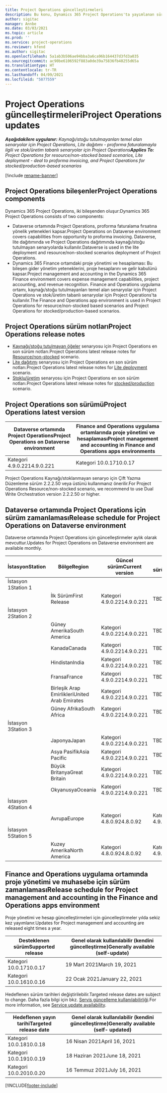 ```yaml
---
title: Project Operations güncelleştirmeleri
description: Bu konu, Dynamics 365 Project Operations'ta yayımlanan sürümler hakkında bilgi sağlar.
author: sigitac
manager: Annbe
ms.date: 03/03/2021
ms.topic: article
ms.prod: ''
ms.service: project-operations
ms.reviewer: kfend
ms.author: sigitac
ms.openlocfilehash: 5a1ab3b506ae94bba3a6ca96b164437d3fd3a035
ms.sourcegitcommit: ac90be6106592f883a0de39a75836fb40255d65a
ms.translationtype: HT
ms.contentlocale: tr-TR
ms.lasthandoff: 04/09/2021
ms.locfileid: "5877559"
---
```

# <a name="project-operations-updates"></a><span data-ttu-id="e758d-103">Project Operations güncelleştirmeleri</span><span class="sxs-lookup"><span data-stu-id="e758d-103">Project Operations updates</span></span>

<span data-ttu-id="e758d-104">_**Aşağıdakilere uygulanır:** Kaynağı/stoğu tutulmayanları temel alan senaryolar için Project Operations, Lite dağıtımı - proforma faturalamayla ilgili ve stok/üretim tabanlı senaryolar için Project Operations_</span><span class="sxs-lookup"><span data-stu-id="e758d-104">_**Applies To:** Project Operations for resource/non-stocked based scenarios, Lite deployment - deal to proforma invoicing, and Project Operations for stocked/production-based scenarios_</span></span>

[!include [rename-banner](~/includes/cc-data-platform-banner.md)]

## <a name="project-operations-components"></a><span data-ttu-id="e758d-105">Project Operations bileşenler</span><span class="sxs-lookup"><span data-stu-id="e758d-105">Project Operations components</span></span>

<span data-ttu-id="e758d-106">Dynamics 365 Project Operations, iki bileşenden oluşur:</span><span class="sxs-lookup"><span data-stu-id="e758d-106">Dynamics 365 Project Operations consists of two components:</span></span>

- <span data-ttu-id="e758d-107">Dataverse ortamında Project Operations, proforma faturalama fırsatına yönelik yetenekleri kapsar.</span><span class="sxs-lookup"><span data-stu-id="e758d-107">Project Operations on Dataverse environment covers capabilities from opportunity to proforma invoicing.</span></span> <span data-ttu-id="e758d-108">Dataverse, lite dağıtımında ve Project Operations dağıtımında kaynağı/stoğu tutulmayan senaryolarda kullanılır.</span><span class="sxs-lookup"><span data-stu-id="e758d-108">Dataverse is used in the lite deployment and resource/non-stocked scenarios deployment of Project Operations.</span></span>
- <span data-ttu-id="e758d-109">Dynamics 365 Finance ortamdaki proje yönetimi ve hesaplaması: Bu bileşen gider yönetim yeteneklerini, proje hesaplarını ve gelir kabulünü kapsar.</span><span class="sxs-lookup"><span data-stu-id="e758d-109">Project management and accounting in the Dynamics 365 Finance environment covers expense management capabilities, project accounting, and revenue recognition.</span></span> <span data-ttu-id="e758d-110">Finance and Operations uygulama ortamı, kaynağı/stoğu tutulmayanları temel alan senaryolar için Project Operations ve stok/üretim tabanlı senaryolar için Project Operations'ta kullanılır.</span><span class="sxs-lookup"><span data-stu-id="e758d-110">The Finance and Operations app environment is used in Project Operations for resource/non-stocked based scenarios and Project Operations for stocked/production-based scenarios.</span></span>

## <a name="project-operations-release-notes"></a><span data-ttu-id="e758d-111">Project Operations sürüm notları</span><span class="sxs-lookup"><span data-stu-id="e758d-111">Project Operations release notes</span></span>
- <span data-ttu-id="e758d-112">[Kaynağı/stoğu tutulmayan öğeler](whats-new-apr-2021-resource-based.md) senaryosu için Project Operations en son sürüm notları.</span><span class="sxs-lookup"><span data-stu-id="e758d-112">Project Operations latest release notes for [Resource/non-stocked](whats-new-apr-2021-resource-based.md) scenario.</span></span>
- <span data-ttu-id="e758d-113">[Lite dağıtımı](../pro/whats-new/whats-new-apr-2021-lite.md) senaryosu için Project Operations en son sürüm notları.</span><span class="sxs-lookup"><span data-stu-id="e758d-113">Project Operations latest release notes for [Lite deployment](../pro/whats-new/whats-new-apr-2021-lite.md) scenario.</span></span>
- <span data-ttu-id="e758d-114">[Stoklu/üretim](../prod-pma/whats-new/whats-new-mar-2021-stocked.md) senaryosu için Project Operations en son sürüm notları.</span><span class="sxs-lookup"><span data-stu-id="e758d-114">Project Operations latest release notes for [stocked/production](../prod-pma/whats-new/whats-new-mar-2021-stocked.md) scenario.</span></span>

## <a name="project-operations-latest-version"></a><span data-ttu-id="e758d-115">Project Operations son sürümü</span><span class="sxs-lookup"><span data-stu-id="e758d-115">Project Operations latest version</span></span>

| <span data-ttu-id="e758d-116">Dataverse ortamında Project Operations</span><span class="sxs-lookup"><span data-stu-id="e758d-116">Project Operations on Dataverse environment</span></span> | <span data-ttu-id="e758d-117">Finance and Operations uygulama ortamlarında proje yönetimi ve hesaplaması</span><span class="sxs-lookup"><span data-stu-id="e758d-117">Project management and accounting in Finance and Operations apps environments</span></span> | 
| --- | --- |
| <span data-ttu-id="e758d-118">Kategori 4.9.0.221</span><span class="sxs-lookup"><span data-stu-id="e758d-118">4.9.0.221</span></span> | <span data-ttu-id="e758d-119">Kategori 10.0.17</span><span class="sxs-lookup"><span data-stu-id="e758d-119">10.0.17</span></span> |

<span data-ttu-id="e758d-120">Project Operations Kaynağı/stoklanmayan senaryo için Çift Yazma Düzenleme sürüm 2.2.2.50 veya üstünü kullanmanız önerilir.</span><span class="sxs-lookup"><span data-stu-id="e758d-120">For Project Operations Resource/non-stocked scenario, we recommend to use Dual Write Orchestration version 2.2.2.50 or higher.</span></span>

## <a name="release-schedule-for-project-operations-on-dataverse-environment"></a><span data-ttu-id="e758d-121">Dataverse ortamında Project Operations için sürüm zamanlaması</span><span class="sxs-lookup"><span data-stu-id="e758d-121">Release schedule for Project Operations on Dataverse environment</span></span>

<span data-ttu-id="e758d-122">Dataverse ortamında Project Operations için güncelleştirmeler aylık olarak mevcuttur.</span><span class="sxs-lookup"><span data-stu-id="e758d-122">Updates for Project Operations on Dataverse environment are available monthly.</span></span> 

| <span data-ttu-id="e758d-123">İstasyon</span><span class="sxs-lookup"><span data-stu-id="e758d-123">Station</span></span>   | <span data-ttu-id="e758d-124">Bölge</span><span class="sxs-lookup"><span data-stu-id="e758d-124">Region</span></span>        | <span data-ttu-id="e758d-125">Güncel sürüm</span><span class="sxs-lookup"><span data-stu-id="e758d-125">Current version</span></span> | <span data-ttu-id="e758d-126">Sonraki sürüm</span><span class="sxs-lookup"><span data-stu-id="e758d-126">Next version</span></span> | <span data-ttu-id="e758d-127">Genel olarak kullanılabilir</span><span class="sxs-lookup"><span data-stu-id="e758d-127">Generally available</span></span> |
|-----------|---------------|-----------------|--------------|---------------------|
| <span data-ttu-id="e758d-128">İstasyon 1</span><span class="sxs-lookup"><span data-stu-id="e758d-128">Station 1</span></span> |   &nbsp;      |    &nbsp;       | &nbsp;       |      &nbsp;         |
|   &nbsp;  | <span data-ttu-id="e758d-129">İlk Sürüm</span><span class="sxs-lookup"><span data-stu-id="e758d-129">First Release</span></span> |  <span data-ttu-id="e758d-130">Kategori 4.9.0.221</span><span class="sxs-lookup"><span data-stu-id="e758d-130">4.9.0.221</span></span>       | <span data-ttu-id="e758d-131">TBD</span><span class="sxs-lookup"><span data-stu-id="e758d-131">TBD</span></span>     | <span data-ttu-id="e758d-132">23-Nis-21</span><span class="sxs-lookup"><span data-stu-id="e758d-132">23-Apr-21</span></span>           |
| <span data-ttu-id="e758d-133">İstasyon 2</span><span class="sxs-lookup"><span data-stu-id="e758d-133">Station 2</span></span> |   &nbsp;      |    &nbsp;       | &nbsp;       |      &nbsp;         |
|   &nbsp;  | <span data-ttu-id="e758d-134">Güney Amerika</span><span class="sxs-lookup"><span data-stu-id="e758d-134">South America</span></span> |  <span data-ttu-id="e758d-135">Kategori 4.9.0.221</span><span class="sxs-lookup"><span data-stu-id="e758d-135">4.9.0.221</span></span>       | <span data-ttu-id="e758d-136">TBD</span><span class="sxs-lookup"><span data-stu-id="e758d-136">TBD</span></span>     | <span data-ttu-id="e758d-137">23-Nis-21</span><span class="sxs-lookup"><span data-stu-id="e758d-137">23-Apr-21</span></span>           |
|    &nbsp; | <span data-ttu-id="e758d-138">Kanada</span><span class="sxs-lookup"><span data-stu-id="e758d-138">Canada</span></span>        |  <span data-ttu-id="e758d-139">Kategori 4.9.0.221</span><span class="sxs-lookup"><span data-stu-id="e758d-139">4.9.0.221</span></span>       | <span data-ttu-id="e758d-140">TBD</span><span class="sxs-lookup"><span data-stu-id="e758d-140">TBD</span></span>     | <span data-ttu-id="e758d-141">23-Nis-21</span><span class="sxs-lookup"><span data-stu-id="e758d-141">23-Apr-21</span></span>           |
|   &nbsp;  | <span data-ttu-id="e758d-142">Hindistan</span><span class="sxs-lookup"><span data-stu-id="e758d-142">India</span></span>         |  <span data-ttu-id="e758d-143">Kategori 4.9.0.221</span><span class="sxs-lookup"><span data-stu-id="e758d-143">4.9.0.221</span></span>       | <span data-ttu-id="e758d-144">TBD</span><span class="sxs-lookup"><span data-stu-id="e758d-144">TBD</span></span>     | <span data-ttu-id="e758d-145">23-Nis-21</span><span class="sxs-lookup"><span data-stu-id="e758d-145">23-Apr-21</span></span>           |
|   &nbsp;  | <span data-ttu-id="e758d-146">Fransa</span><span class="sxs-lookup"><span data-stu-id="e758d-146">France</span></span>         |  <span data-ttu-id="e758d-147">Kategori 4.9.0.221</span><span class="sxs-lookup"><span data-stu-id="e758d-147">4.9.0.221</span></span>       | <span data-ttu-id="e758d-148">TBD</span><span class="sxs-lookup"><span data-stu-id="e758d-148">TBD</span></span>     | <span data-ttu-id="e758d-149">23-Nis-21</span><span class="sxs-lookup"><span data-stu-id="e758d-149">23-Apr-21</span></span>           |
|   &nbsp;  | <span data-ttu-id="e758d-150">Birleşik Arap Emirlikleri</span><span class="sxs-lookup"><span data-stu-id="e758d-150">United Arab Emirates</span></span>         |  <span data-ttu-id="e758d-151">Kategori 4.9.0.221</span><span class="sxs-lookup"><span data-stu-id="e758d-151">4.9.0.221</span></span>       | <span data-ttu-id="e758d-152">TBD</span><span class="sxs-lookup"><span data-stu-id="e758d-152">TBD</span></span>     | <span data-ttu-id="e758d-153">23-Nis-21</span><span class="sxs-lookup"><span data-stu-id="e758d-153">23-Apr-21</span></span>           |
|   &nbsp;  | <span data-ttu-id="e758d-154">Güney Afrika</span><span class="sxs-lookup"><span data-stu-id="e758d-154">South Africa</span></span>         |  <span data-ttu-id="e758d-155">Kategori 4.9.0.221</span><span class="sxs-lookup"><span data-stu-id="e758d-155">4.9.0.221</span></span>       | <span data-ttu-id="e758d-156">TBD</span><span class="sxs-lookup"><span data-stu-id="e758d-156">TBD</span></span>     | <span data-ttu-id="e758d-157">23-Nis-21</span><span class="sxs-lookup"><span data-stu-id="e758d-157">23-Apr-21</span></span>           |
| <span data-ttu-id="e758d-158">İstasyon 3</span><span class="sxs-lookup"><span data-stu-id="e758d-158">Station 3</span></span>  |      &nbsp;   |     &nbsp;      |     &nbsp;   |      &nbsp;         |
|   &nbsp;  | <span data-ttu-id="e758d-159">Japonya</span><span class="sxs-lookup"><span data-stu-id="e758d-159">Japan</span></span>         |  <span data-ttu-id="e758d-160">Kategori 4.9.0.221</span><span class="sxs-lookup"><span data-stu-id="e758d-160">4.9.0.221</span></span>       | <span data-ttu-id="e758d-161">TBD</span><span class="sxs-lookup"><span data-stu-id="e758d-161">TBD</span></span>     | <span data-ttu-id="e758d-162">30-Nis-21</span><span class="sxs-lookup"><span data-stu-id="e758d-162">30-Apr-21</span></span>           |
|   &nbsp;  | <span data-ttu-id="e758d-163">Asya Pasifik</span><span class="sxs-lookup"><span data-stu-id="e758d-163">Asia Pacific</span></span>  |  <span data-ttu-id="e758d-164">Kategori 4.9.0.221</span><span class="sxs-lookup"><span data-stu-id="e758d-164">4.9.0.221</span></span>       | <span data-ttu-id="e758d-165">TBD</span><span class="sxs-lookup"><span data-stu-id="e758d-165">TBD</span></span>     | <span data-ttu-id="e758d-166">30-Nis-21</span><span class="sxs-lookup"><span data-stu-id="e758d-166">30-Apr-21</span></span>           |
|   &nbsp;  | <span data-ttu-id="e758d-167">Büyük Britanya</span><span class="sxs-lookup"><span data-stu-id="e758d-167">Great Britain</span></span> |  <span data-ttu-id="e758d-168">Kategori 4.9.0.221</span><span class="sxs-lookup"><span data-stu-id="e758d-168">4.9.0.221</span></span>       | <span data-ttu-id="e758d-169">TBD</span><span class="sxs-lookup"><span data-stu-id="e758d-169">TBD</span></span>     | <span data-ttu-id="e758d-170">30-Nis-21</span><span class="sxs-lookup"><span data-stu-id="e758d-170">30-Apr-21</span></span>           |
|   &nbsp;  | <span data-ttu-id="e758d-171">Okyanusya</span><span class="sxs-lookup"><span data-stu-id="e758d-171">Oceania</span></span>       |  <span data-ttu-id="e758d-172">Kategori 4.9.0.221</span><span class="sxs-lookup"><span data-stu-id="e758d-172">4.9.0.221</span></span>       | <span data-ttu-id="e758d-173">TBD</span><span class="sxs-lookup"><span data-stu-id="e758d-173">TBD</span></span>     | <span data-ttu-id="e758d-174">30-Nis-21</span><span class="sxs-lookup"><span data-stu-id="e758d-174">30-Apr-21</span></span>           |
| <span data-ttu-id="e758d-175">İstasyon 4</span><span class="sxs-lookup"><span data-stu-id="e758d-175">Station 4</span></span> |     &nbsp;    |     &nbsp;      |     &nbsp;   |      &nbsp;         |
|   &nbsp;  | <span data-ttu-id="e758d-176">Avrupa</span><span class="sxs-lookup"><span data-stu-id="e758d-176">Europe</span></span>        |  <span data-ttu-id="e758d-177">Kategori 4.8.0.92</span><span class="sxs-lookup"><span data-stu-id="e758d-177">4.8.0.92</span></span>       | <span data-ttu-id="e758d-178">Kategori 4.9.0.221</span><span class="sxs-lookup"><span data-stu-id="e758d-178">4.9.0.221</span></span>     | <span data-ttu-id="e758d-179">16 Nisan 2021</span><span class="sxs-lookup"><span data-stu-id="e758d-179">16-Apr-21</span></span>           |
| <span data-ttu-id="e758d-180">İstasyon 5</span><span class="sxs-lookup"><span data-stu-id="e758d-180">Station 5</span></span> |     &nbsp;    |     &nbsp;      |     &nbsp;   |      &nbsp;         |
|   &nbsp;  | <span data-ttu-id="e758d-181">Kuzey Amerika</span><span class="sxs-lookup"><span data-stu-id="e758d-181">North America</span></span> |  <span data-ttu-id="e758d-182">Kategori 4.8.0.92</span><span class="sxs-lookup"><span data-stu-id="e758d-182">4.8.0.92</span></span>       | <span data-ttu-id="e758d-183">Kategori 4.9.0.221</span><span class="sxs-lookup"><span data-stu-id="e758d-183">4.9.0.221</span></span>     | <span data-ttu-id="e758d-184">23-Nis-21</span><span class="sxs-lookup"><span data-stu-id="e758d-184">23-Apr-21</span></span>           |

## <a name="release-schedule-for-project-management-and-accounting-in-the-finance-and-operations-apps-environment"></a><span data-ttu-id="e758d-185">Finance and Operations uygulama ortamında proje yönetimi ve muhasebe için sürüm zamanlaması</span><span class="sxs-lookup"><span data-stu-id="e758d-185">Release schedule for Project management and accounting in the Finance and Operations apps environment</span></span>

<span data-ttu-id="e758d-186">Proje yönetimi ve hesap güncelleştirmeleri için güncelleştirmeler yılda sekiz kez yayımlanır.</span><span class="sxs-lookup"><span data-stu-id="e758d-186">Updates for Project management and accounting are released eight times a year.</span></span>

| <span data-ttu-id="e758d-187">Desteklenen sürüm</span><span class="sxs-lookup"><span data-stu-id="e758d-187">Supported release</span></span> | <span data-ttu-id="e758d-188">Genel olarak kullanılabilir (kendini güncelleştirme)</span><span class="sxs-lookup"><span data-stu-id="e758d-188">Generally available (self-update)</span></span> |
| --- | --- |
| <span data-ttu-id="e758d-189">Kategori 10.0.17</span><span class="sxs-lookup"><span data-stu-id="e758d-189">10.0.17</span></span> | <span data-ttu-id="e758d-190">19 Mart 2021</span><span class="sxs-lookup"><span data-stu-id="e758d-190">March 19, 2021</span></span> |
| <span data-ttu-id="e758d-191">Kategori 10.0.16</span><span class="sxs-lookup"><span data-stu-id="e758d-191">10.0.16</span></span> | <span data-ttu-id="e758d-192">22 Ocak 2021</span><span class="sxs-lookup"><span data-stu-id="e758d-192">January 22, 2021</span></span> |


<span data-ttu-id="e758d-193">Hedeflenen sürüm tarihleri değiştirilebilir.</span><span class="sxs-lookup"><span data-stu-id="e758d-193">Targeted release dates are subject to change.</span></span> <span data-ttu-id="e758d-194">Daha fazla bilgi için bkz. [Servis güncelleme kullanılabilirliği](https://docs.microsoft.com/dynamics365/fin-ops-core/fin-ops/get-started/public-preview-releases?toc=/dynamics365/finance/toc.json).</span><span class="sxs-lookup"><span data-stu-id="e758d-194">For more information, see [Service update availability](https://docs.microsoft.com/dynamics365/fin-ops-core/fin-ops/get-started/public-preview-releases?toc=/dynamics365/finance/toc.json).</span></span>

| <span data-ttu-id="e758d-195">Hedeflenen yayın tarihi</span><span class="sxs-lookup"><span data-stu-id="e758d-195">Targeted release date</span></span> | <span data-ttu-id="e758d-196">Genel olarak kullanılabilir (kendini güncelleştirme)</span><span class="sxs-lookup"><span data-stu-id="e758d-196">Generally available (self- updated)</span></span> |
| --- | --- |
| <span data-ttu-id="e758d-197">Kategori 10.0.18</span><span class="sxs-lookup"><span data-stu-id="e758d-197">10.0.18</span></span> | <span data-ttu-id="e758d-198">16 Nisan 2021</span><span class="sxs-lookup"><span data-stu-id="e758d-198">April 16, 2021</span></span> |
| <span data-ttu-id="e758d-199">Kategori 10.0.19</span><span class="sxs-lookup"><span data-stu-id="e758d-199">10.0.19</span></span> | <span data-ttu-id="e758d-200">18 Haziran 2021</span><span class="sxs-lookup"><span data-stu-id="e758d-200">June 18, 2021</span></span> |
| <span data-ttu-id="e758d-201">Kategori 10.0.20</span><span class="sxs-lookup"><span data-stu-id="e758d-201">10.0.20</span></span> | <span data-ttu-id="e758d-202">16 Temmuz 2021</span><span class="sxs-lookup"><span data-stu-id="e758d-202">July 16, 2021</span></span> |


[!INCLUDE[footer-include](../includes/footer-banner.md)]
